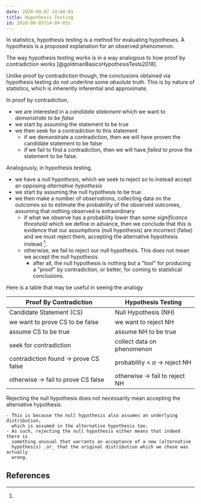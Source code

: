 ```yaml
---
date: 2020-09-07 14:04:03
title: Hypothesis Testing
id: 2020-09-07t14-04-03z
---
```


In statistics, hypothesis testing is a method for evaluating hypotheses.
A hypothesis is a proposed explanation for an observed phenomenon.

The way hypothesis testing works is in a way analogous to how proof by
contradiction works [@goldmanBasicsHypothesisTests2018].

Unlike proof by contradiction though, the conclusions obtained via hypothesis
testing do not underline some _absolute_ truth. This is by nature of
statistics, which is inherently inferential and approximate.

In proof by contradiction,

- we are interested in a _candidate statement_ which we
  want to _demonstrate to be false_
- we start by assuming the statement to be true
- we then seek for a contradiction to this statement
  - if we demonstrate a contradiction, then we will have proven the candidate
    statement to be false
  - if we fail to find a contradiction, then we will have _failed to prove_ the
    statement to be false.

Analogously, in hypothesis testing,

- we have a _null hypothesis_, which we seek to reject so to instead accept an
  opposing _alternative hypothesis_
- we start by assuming the null hypothesis to be true
- we then make a number of observations, collecting data on the outcomes so to
  estimate the probability of the observed outcomes, assuming that nothing
  observed is extraordinary
  - if what we observe has a probability lower than some _significance
    threshold_ which we define in advance, then we conclude that this is
    evidence that our assumptions (null hypothesis) are incorrect (false) and
    we must reject them, accepting the alternative hypothesis instead [^1].
  - otherwise, we fail to reject our null hypothesis. This does not mean we
    accept the null hypothesis.
    - after all, the null hypothesis is nothing but a "tool" for producing
      a "proof" by contradiction, or better, for coming to statistical conclusions.

Here is a table that may be useful in seeing the analogy

| **Proof By Contradiction**            | **Hypothesis Testing**              |
| ------------------------------------- | ----------------------------------- |
| Candidate Statement (CS)              | Null Hypothesis (NH)                |
| we want to prove CS to be false       | we want to reject NH                |
| assume CS to be true                  | assume NH to be true                |
| seek for contradiction                | collect data on phenomenon          |
| contradiction found -> prove CS false | probability < $\alpha$ -> reject NH |
| otherwise -> fail to prove CS false   | otherwise -> fail to reject NH      |

[^1]:

Rejecting the null hypothesis does not necessarily mean accepting the
alternative hypothesis.

    - This is because the null hypothesis also assumes an underlying distribution,
      which is assumed in the alternative hypothesis too.
    - As such, rejecting the null hypothesis either means that indeed there is
      something unusual that warrants an acceptance of a new (alternative
      hypothesis) _or_ that the original distribution which we chose was actually
      wrong.

## References
